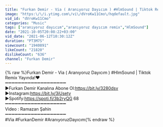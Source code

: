```yaml
---
title: "Furkan Demir - Via ( Aranıyoruz Dayıcım ) #HlmSound | Tiktok Remix"
image: "https:\/\/i.ytimg.com\/vi\/dVroKw11Cmo\/hqdefault.jpg"
vid_id: "dVroKw11Cmo"
categories: "Music"
tags: ["aranıyoruz dayıcım","aranıyoruz dayıcım remix","HlmSound"]
date: "2021-10-05T20:08:22+03:00"
vid_date: "2021-06-12T10:30:12Z"
duration: "PT3M7S"
viewcount: "1940891"
likeCount: "21820"
dislikeCount: "636"
channel: "Furkan Demir"
---
```

{% raw %}Furkan Demir - Via ( Aranıyoruz Dayıcım ) #HlmSound | Tiktok Remix Yayında!♥<br />➖➖➖➖➖➖➖➖➖➖➖➖➖➖➖➖➖➖➖ <br />▶️Furkan Demir Kanalına Abone Ol:<a rel="nofollow" target="blank" href="https://bit.ly/3280dsv">https://bit.ly/3280dsv</a><br />▶️Instagram:<a rel="nofollow" target="blank" href="https://bit.ly/3iUsety">https://bit.ly/3iUsety</a> <br />▶️Spotify:<a rel="nofollow" target="blank" href="https://spoti.fi/3b2ryQG">https://spoti.fi/3b2ryQG</a> 68<br />➖➖➖➖➖➖➖➖➖➖➖➖➖➖➖➖➖➖➖ <br />Video : Ramazan Şahin<br />➖➖➖➖➖➖➖➖➖➖➖➖➖➖➖➖➖➖➖ <br />#Via #FurkanDemir #AranıyoruzDayıcım{% endraw %}
